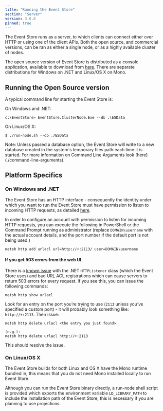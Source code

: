 ```yaml
---
title: "Running the Event Store"
section: "Server"
version: 3.0.0
pinned: true
---
```


The Event Store runs as a server, to which clients can connect either over HTTP or using one of the client APIs. Both the open source, and commercial versions, can be ran as either a single node, or as a highly available cluster of nodes.

The open source version of Event Store is distributed as a console application, available to download from [here](http://geteventstore.com/downloads/). There are separate distributions for Windows on .NET and Linux/OS X on Mono.

## Running the Open Source version

A typical command line for starting the Event Store is:

On Windows and .NET:

```
c:\EventStore> EventStore.ClusterNode.Exe --db .\ESData
```

On Linux/OS X:

```
$ ./run-node.sh --db ./ESData
```

<span class="note--warning">
Note: Unless passed a database option, the Event Store will write to a new database created in the system's temporary files path each time it is started. For more information on Command Line Arguments look [here](./command-line-arguments).
</span>

## Platform Specifics

### On Windows and .NET

The Event Store has an HTTP interface - consequently the identity under which you want to run the Event Store must have permission to listen to incoming HTTP requests, as detailed [here](http://msdn.microsoft.com/en-us/library/ms733768.aspx).

In order to configure an account with permission to listen for incoming HTTP requests, you can execute the following in PowerShell or the Command Prompt running as administrator (replace `DOMAIN\username` with the actual account details, and the port number if the default port is not being used.)

```
netsh http add urlacl url=http://+:2113/ user=DOMAIN\username
```

#### If you get 503 errors from the web UI

There is a [known issue](http://stackoverflow.com/questions/8142396/what-causes-a-httplistener-http-503-error) with the .NET `HTTPListener` class (which the Event Store uses) and bad URL ACL registrations which can cause servers to return 503 errors for every request. If you see this, you can issue the following commands:

```
netsh http show urlacl
```

Look for an entry on the port you’re trying to use (`2113` unless you’ve specified a custom port) - it will probably look something like: `http://+:2113`. Then issue:

```
netsh http delete urlacl <the entry you just found>

(e.g.):
netsh http delete urlacl http://+:2113
```

This should resolve the issue.

### On Linux/OS X

The Event Store builds for both Linux and OS X have the Mono runtime bundled in, this means that you do not need Mono installed locally to run Event Store.

Although you can run the Event Store binary directly, a run-node shell script is provided which exports the environment variable `LD_LIBRARY_PATH` to include the installation path of the Event Store, this is necessary if you are planning to use projections.
